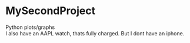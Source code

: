# MySecondProject
 Python plots/graphs  
I also have an AAPL watch, thats fully charged. 
But I dont have an iphone.
